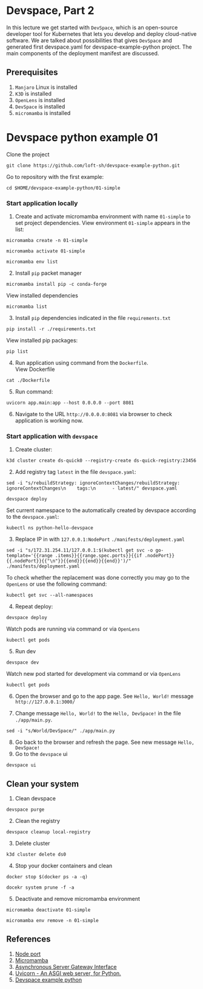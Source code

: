 # Devspace, Part 2

In this lecture we get started with `DevSpace`, which is an open-source developer tool for Kubernetes that lets you develop and deploy cloud-native software. We are talked about possibilities that gives `DevSpace` and generated first devspace.yaml for devspace-example-python project. The main components of the deployment manifest are discussed.

## Prerequisites

1. `Manjaro` Linux is installed
2. `K3D` is installed
3. `OpenLens` is installed
4. `DevSpace` is installed
5. `micromamba` is installed

# Devspace python example 01
Clone the project    
```shell
git clone https://github.com/loft-sh/devspace-example-python.git
```
Go to repository with the first example:      
```shell
cd $HOME/devspace-example-python/01-simple
```
### Start application locally
1. Create and activate micromamba environment with name `01-simple` to set project dependencies. View environment `01-simple` appears in the list:

```shell
micromamba create -n 01-simple
```
```shell
micromamba activate 01-simple
```
```shell
micromamba env list 
```
2. Install `pip` packet manager
```shell
micromamba install pip -c conda-forge
```
View installed dependencies
```shell
micromamba list
```
3. Install `pip` dependencies indicated in the file `requirements.txt`
```shell
pip install -r ./requirements.txt
```     
View installed pip packages: 
```shell
pip list
```    
4. Run application using command from the `Dockerfile`.       
View Dockerfile
```shell
cat ./Dockerfile
```     
5. Run command:
```shell
uvicorn app.main:app --host 0.0.0.0 --port 8081
```     
6. Navigate to the URL `http://0.0.0.0:8081` via browser to check application is working now.     

### Start application with `devspace`
1. Create cluster:
```shell
k3d cluster create ds-quick0 --registry-create ds-quick-registry:23456
```    
2. Add registry tag `latest` in the file `devspace.yaml`:   
```shell
sed -i "s/rebuildStrategy: ignoreContextChanges/rebuildStrategy: ignoreContextChanges\n    tags:\n      - latest/" devspace.yaml 
```    
```shell
devspace deploy
```     
Set current namespace to the automatically created by devspace according to the `devspace.yaml`:
```shell
kubectl ns python-hello-devspace
```     
3. Replace IP in with `127.0.0.1:NodePort` `./manifests/deployment.yaml`
```shell
sed -i "s/172.31.254.11/127.0.0.1:$(kubectl get svc -o go-template='{{range .items}}{{range.spec.ports}}{{if .nodePort}}{{.nodePort}}{{"\n"}}{{end}}{{end}}{{end}}')/" ./manifests/deployment.yaml
```     
To check whether the replacement was done correctly you may go to the `OpenLens` or use the following command:
```shell
kubectl get svc --all-namespaces
```    
4. Repeat deploy:
```shell
devspace deploy
```
Watch pods are running via command or via `OpenLens`
```shell
kubectl get pods
```     
5. Run dev    
```shell
devspace dev
```    
Watch new pod started for development via command or via `OpenLens`     
```shell
kubectl get pods
```     
6. Open the browser and go to the app page. See `Hello, World!` message     
`http://127.0.0.1:3000/`    

7. Change message `Hello, World!` to the `Hello, DevSpace!` in the file `./app/main.py`.    
```shell
sed -i "s/World/DevSpace/" ./app/main.py  
```
8. Go back to the browser and refresh the page. See new message `Hello, DevSpace!`     
9. Go to the `devspace` ui     
```shell
devspace ui
```

## Clean your system   

1. Clean devspace
```shell
devspace purge
```
2. Clean the registry
```shell
devspace cleanup local-registry
```
3. Delete cluster
```shell
k3d cluster delete ds0
```
4. Stop your docker containers and clean
 ```shell
docker stop $(docker ps -a -q)
```
```shell
docekr system prune -f -a
```
5. Deactivate and remove micromamba environment
```shell
micromamba deactivate 01-simple
```
```shell
micromamba env remove -n 01-simple
```

## References
1. [Node port](https://kubernetes.io/docs/concepts/services-networking/service/#type-nodeport)
2. [Micromamba](https://mamba.readthedocs.io/en/latest/user_guide/micromamba.html)
3. [Asynchronous Server Gateway Interface](https://asgi.readthedocs.io/en/latest/)
4. [Uvicorn - An ASGI web server, for Python.](https://www.uvicorn.org/)
5. [Devspace example python](https://github.com/loft-sh/devspace-example-python.git)